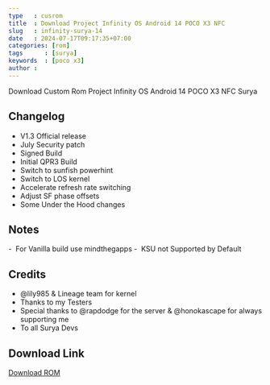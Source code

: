 ```yaml
---
type   : cusrom
title  : Download Project Infinity OS Android 14 POCO X3 NFC
slug   : infinity-surya-14
date   : 2024-07-17T09:17:35+07:00
categories: [rom]
tags      : [surya]
keywords  : [poco x3]
author :
---
```


Download Custom Rom Project Infinity OS Android 14 POCO X3 NFC Surya


## Changelog
- V1.3 Official release
- July Security patch
- Signed Build
- Initial QPR3 Build
- Switch to sunfish powerhint
- Switch to LOS kernel
- Accelerate refresh rate switching
- Adjust SF phase offsets
- Some Under the Hood changes

## Notes
-  For Vanilla build use mindthegapps
-  KSU not Supported by Default

## Credits
- @lily985 & Lineage team for kernel
- Thanks to my Testers
- Special thanks to @rapdodge for the server & @honokascape for always supporting me
- To all Surya Devs


## Download Link
[Download ROM](https://www.pling.com/p/2072877/)
